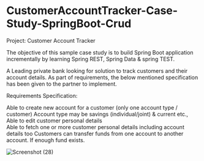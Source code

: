 # CustomerAccountTracker-Case-Study-SpringBoot-Crud

Project: Customer Account Tracker

 

The objective of this sample case study is to build Spring Boot application incrementally by learning Spring REST, Spring Data & spring TEST.

A Leading private bank looking for solution to track customers and their account details. As part of requirements, the below mentioned specification has been given to the partner to implement.

Requirements Specification:

Able to create new account for a customer (only one account type / customer)
Account type may be savings (individual/joint) & current etc.,
Able to edit customer personal details                                 
Able to fetch one or more customer personal details including account details too
Customers can transfer funds from one account to another account. If enough fund exists.


![Screenshot (28)](https://user-images.githubusercontent.com/30743824/85275374-df73e100-b49d-11ea-972a-8b92c98704e8.png)
